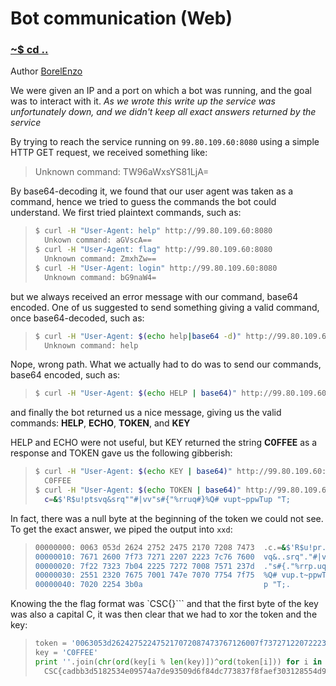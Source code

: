 # Bot communication (Web)

### [~$ cd ..](../)

Author [BorelEnzo](https://borelenzo.github.io/CTFs/CSC_BE_2019/bot_communication/)

We were given an IP and a port on which a bot was running, and the goal was to interact with it. _As we wrote this write up the service was unfortunately down, and we didn't keep all exact answers returned by the service_

By trying to reach the service running on `99.80.109.60:8080` using a simple HTTP GET request, we received something like:

>Unknown command: TW96aWxsYS81LjA=

By base64-decoding it, we found that our user agent was taken as a command, hence we tried to guess the commands the bot could understand. We first tried plaintext commands, such as:

> ```sh
>$ curl -H "User-Agent: help" http://99.80.109.60:8080
>	Unkown command: aGVscA== 
>$ curl -H "User-Agent: flag" http://99.80.109.60:8080 
>	Unknown command: ZmxhZw==
>$ curl -H "User-Agent: login" http://99.80.109.60:8080 
>	Unknown command: bG9naW4=
> ```

but we always received an error message with our command, base64 encoded. One of us suggested to send something giving a valid command, once base64-decoded, such as:

> ```sh
>$ curl -H "User-Agent: $(echo help|base64 -d)" http://99.80.109.60:8080 
>	Unknown command: help
> ```

Nope, wrong path. What we actually had to do was to send our commands, base64 encoded, such as:

> ```sh
>$ curl -H "User-Agent: $(echo HELP | base64)" http://99.80.109.60:8080
> ```

and finally the bot returned us a nice message, giving us the valid commands: **HELP**, **ECHO**, **TOKEN**, and **KEY**

HELP and ECHO were not useful, but KEY returned the string **C0FFEE** as a response and TOKEN gave us the following gibberish:

> ```sh
>$ curl -H "User-Agent: $(echo KEY | base64)" http://99.80.109.60:8080
>	C0FFEE
>$ curl -H "User-Agent: $(echo TOKEN | base64)" http://99.80.109.60:8080
>	c=&$'R$u!ptsvq&srq""#|vv"s#{"%rruq#}%Q# vupt~ppwTup "T;
> ```

In fact, there was a null byte at the beginning of the token we could not see. To get the exact answer, we piped the output into `xxd`:

> ```sh
>00000000: 0063 053d 2624 2752 2475 2170 7208 7473  .c.=&$'R$u!pr.ts
>00000010: 7671 2600 7f73 7271 2207 2223 7c76 7600  vq&..srq"."#|vv.
>00000020: 7f22 7323 7b04 2225 7272 7008 7571 237d  ."s#{."%rrp.uq#}
>00000030: 2551 2320 7675 7001 747e 7070 7754 7f75  %Q# vup.t~ppwT.u
>00000040: 7020 2254 3b0a                           p "T;.
> ```

Knowing the the flag format was `CSC{<string>}``` and that the first byte of the key was also a capital C, it was then clear that we had to xor the token and the key:

> ```python
>token = '0063053d262427522475217072087473767126007f737271220722237c7676007f2273237b042225727270087571237d2551232076757001747e707077547f75702022543b'.decode('hex')
>key = 'C0FFEE'
>print ''.join(chr(ord(key[i % len(key)])^ord(token[i])) for i in xrange(len(token)))
>	CSC{cadbb3d5182534e09574a7de93509d6f84dc773837f8faef303128554d935ead}
> ```
